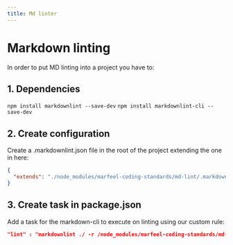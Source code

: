 ```yaml
---
title: Md linter
---
```


# Markdown linting

In order to put MD linting into a project you have to:

## 1. Dependencies

`npm install markdownlint --save-dev`
`npm install markdownlint-cli --save-dev`

## 2. Create configuration

Create a .markdownlint.json file in the root of the project extending the one in here:

``` json
{
  "extends": "./node_modules/marfeel-coding-standards/md-lint/.markdownlint.json"
}
```

## 3. Create task in package.json

Add a task for the markdown-cli to execute on linting using our custom rule:

```json
"lint" : "markdownlint ./ -r /node_modules/marfeel-coding-standards/md-lint/custom_linters/ -i node_modules
```